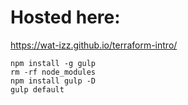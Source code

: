 
# Hosted here:
https://wat-izz.github.io/terraform-intro/



```
npm install -g gulp
rm -rf node_modules
npm install gulp -D 
gulp default
```

